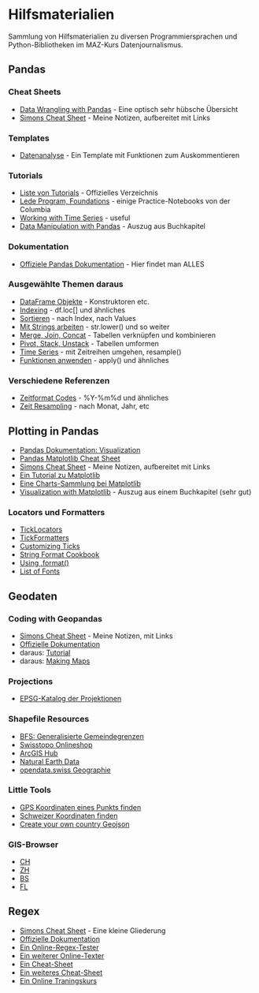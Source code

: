 # Hilfsmaterialien

Sammlung von Hilfsmaterialien zu diversen Programmiersprachen und Python-Bibliotheken im MAZ-Kurs Datenjournalismus.

## Pandas

### Cheat Sheets
- [Data Wrangling with Pandas](Pandas_Cheat_Sheet.pdf) - Eine optisch sehr hübsche Übersicht
- [Simons Cheat Sheet](pandas.md) - Meine Notizen, aufbereitet mit Links

### Templates
- [Datenanalyse](templates/Template%20Analyse.ipynb) - Ein Template mit Funktionen zum Auskommentieren

### Tutorials
- [Liste von Tutorials](https://pandas.pydata.org/pandas-docs/stable/tutorials.html) - Offizielles Verzeichnis
- [Lede Program, Foundations](http://www.jonathansoma.com/lede/foundations-2017/) - einige Practice-Notebooks von der Columbia
- [Working with Time Series](https://jakevdp.github.io/PythonDataScienceHandbook/03.11-working-with-time-series.html) - useful
- [Data Manipulation with Pandas](https://jakevdp.github.io/PythonDataScienceHandbook/03.00-introduction-to-pandas.html) - Auszug aus Buchkapitel

### Dokumentation
- [Offiziele Pandas Dokumentation](https://pandas.pydata.org/pandas-docs/stable/index.html) - Hier findet man ALLES

### Ausgewählte Themen daraus
- [DataFrame Objekte](https://pandas.pydata.org/pandas-docs/stable/dsintro.html#dataframe) - Konstruktoren etc.
- [Indexing](https://pandas.pydata.org/pandas-docs/stable/indexing.html) - df.loc[] und ähnliches
- [Sortieren](https://pandas.pydata.org/pandas-docs/stable/basics.html#sorting) - nach Index, nach Values
- [Mit Strings arbeiten](https://pandas.pydata.org/pandas-docs/stable/text.html) - str.lower() und so weiter
- [Merge, Join, Concat](https://pandas.pydata.org/pandas-docs/stable/merging.html) - Tabellen verknüpfen und kombinieren
- [Pivot, Stack, Unstack](https://pandas.pydata.org/pandas-docs/stable/reshaping.html) - Tabellen umformen
- [Time Series](https://pandas.pydata.org/pandas-docs/stable/timeseries.html) - mit Zeitreihen umgehen, resample()
- [Funktionen anwenden](https://pandas.pydata.org/pandas-docs/stable/basics.html#function-application) - apply() und ähnliches

### Verschiedene Referenzen
- [Zeitformat Codes](http://strftime.org/.) - %Y-%m%d und ähnliches
- [Zeit Resampling](https://stackoverflow.com/questions/17001389/pandas-resample-documentation/17001474#17001474) - nach Monat, Jahr, etc

## Plotting in Pandas
- [Pandas Dokumentation: Visualization](https://pandas.pydata.org/pandas-docs/stable/visualization.html)
- [Pandas Matplotlib Cheat Sheet](Python_Matplotlib_Cheat_Sheet.pdf)
- [Simons Cheat Sheet](plotting.md) - Meine Notizen, aufbereitet mit Links
- [Ein Tutorial zu Matplotlib](http://pbpython.com/effective-matplotlib.html)
- [Eine Charts-Sammlung bei Matplotlib](https://matplotlib.org/gallery.html)
- [Visualization with Matplotlib](https://jakevdp.github.io/PythonDataScienceHandbook/04.00-introduction-to-matplotlib.html) - Auszug aus einem Buchkapitel (sehr gut)

### Locators und Formatters
- [TickLocators](https://matplotlib.org/examples/ticks_and_spines/tick-locators.html)
- [TickFormatters](https://matplotlib.org/gallery/ticks_and_spines/tick-formatters.html)
- [Customizing Ticks](https://jakevdp.github.io/PythonDataScienceHandbook/04.10-customizing-ticks.html)
- [String Format Cookbook](https://mkaz.blog/code/python-string-format-cookbook/)
- [Using .format()](https://pyformat.info/)
- [List of Fonts](http://jonathansoma.com/lede/data-studio/matplotlib/list-all-fonts-available-in-matplotlib-plus-samples/)

## Geodaten

### Coding with Geopandas
- [Simons Cheat Sheet](geopandas.md) - Meine Notizen, mit Links
- [Offizielle Dokumentation](http://geopandas.org/)
- daraus: [Tutorial](https://geopandas.org/getting_started/introduction.html)
- daraus: [Making Maps](http://geopandas.org/mapping.html)

### Projections
- [EPSG-Katalog der Projektionen](https://epsg.io/)

### Shapefile Resources
- [BFS: Generalisierte Gemeindegrenzen](https://www.bfs.admin.ch/bfs/de/home/dienstleistungen/geostat/geodaten-bundesstatistik/administrative-grenzen/generalisierte-gemeindegrenzen.html)
- [Swisstopo Onlineshop](https://shop.swisstopo.admin.ch/de/products/swisstopo_products/free_geodata)
- [ArcGIS Hub](https://hub.arcgis.com/search)
- [Natural Earth Data](http://www.naturalearthdata.com/downloads)
- [opendata.swiss Geographie](https://opendata.swiss/de/group/geography)

### Little Tools
- [GPS Koordinaten eines Punkts finden](https://www.gps-coordinates.net/)
- [Schweizer Koordinaten finden](https://tools.retorte.ch/map/?swissgrid=2616777,1157680)
- [Create your own country Geojson](https://geojson-maps.ash.ms/)

### GIS-Browser
- [CH](https://map.geo.admin.ch)
- [ZH](http://maps.zh.ch/?topic=AVfarbigZH&amp;showtab=ogddownload)
- [BS](https://shop.geo.bs.ch/)
- [FL](https://service.geo.llv.li/)


## Regex
- [Simons Cheat Sheet](regex.md) - Eine kleine Gliederung
- [Offizielle Dokumentation](https://docs.python.org/3/library/re.html)
- [Ein Online-Regex-Tester](https://pythex.org/)
- [Ein weiterer Online-Texter](https://regex101.com/)
- [Ein Cheat-Sheet](https://www.dataquest.io/blog/large_files/python-regular-expressions-cheat-sheet.pdf)
- [Ein weiteres Cheat-Sheet](https://www.shortcutfoo.com/app/dojos/python-regex/cheatsheet)
- [Ein Online Traningskurs](https://www.shortcutfoo.com/app/dojos/python-regex/learn)
